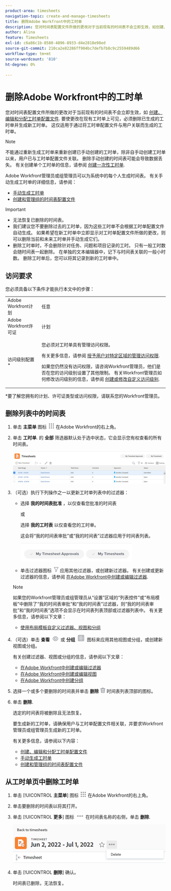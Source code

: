 ```yaml
---
product-area: timesheets
navigation-topic: create-and-manage-timesheets
title: 删除Adobe Workfront中的工时单
description: 您对时间表配置文件所做的更改对于当前现有的时间表不会立即生效，如创建、编辑和分配时间表配置文件中所述。 要使更改在现有工时单上可见，必须删除已生成的工时单并生成新工时单。 这仅适用于通过将工时单配置文件与用户关联而生成的工时单。
author: Alina
feature: Timesheets
exl-id: c6a86c1b-8580-4896-8933-d4e2818e98ed
source-git-commit: 210ca2e82286ff904bc7defb7b8c9c2559489d66
workflow-type: tm+mt
source-wordcount: '810'
ht-degree: 0%

---
```


# 删除Adobe Workfront中的工时单

您对时间表配置文件所做的更改对于当前现有的时间表不会立即生效，如 [创建、编辑和分配工时单配置文件](../../timesheets/create-and-manage-timesheets/create-timesheet-profiles.md). 要使更改在现有工时单上可见，必须删除已生成的工时单并生成新工时单。 这仅适用于通过将工时单配置文件与用户关联而生成的工时单。

>[!NOTE]
>
>不能通过重新生成工时单来重新创建已手动创建的工时单，除非自手动创建工时单以来，用户已与工时单配置文件关联。 删除手动创建的时间表可能会导致数据丢失。 有关创建单个工时单的信息，请参阅 [创建一次性工时单](../../timesheets/create-and-manage-timesheets/create-tmshts.md).

Adobe Workfront管理员或组管理员可以为系统中的每个人生成时间表。 有关手动生成工时单的详细信息，请参阅：

* [手动生成工时单](../../timesheets/create-and-manage-timesheets/manually-generate-timesheets.md)
* [创建和管理组的时间表配置文件](../../administration-and-setup/manage-groups/work-with-group-objects/create-and-modify-a-groups-timesheet-profiles.md)

>[!IMPORTANT]
>
>* 无法恢复已删除的时间表。
>* 我们建议您不要删除过去的工时单，因为这些工时单不会根据工时单配置文件自动生成。 如果希望在新工时单中立即显示对工时单配置文件所做的更改，则可以删除当前和未来工时单并手动生成它们。
>* 删除工时单时，不会删除针对任务、问题和项目记录的工时。 只有一般工时数会随时间表一起删除。 在单独的文本编辑器中，记下与时间表关联的一般小时数。 删除工时单后，您可以将其记录到新的工时单中。
>


## 访问要求

您必须具备以下条件才能执行本文中的步骤：

<table style="table-layout:auto"> 
 <col> 
 <col> 
 <tbody> 
  <tr> 
   <td role="rowheader">Adobe Workfront计划</td> 
   <td> <p>任意</p> </td> 
  </tr> 
  <tr> 
   <td role="rowheader">Adobe Workfront许可证</td> 
   <td> <p>计划 </p> </td> 
  </tr> 
  <tr> 
   <td role="rowheader">访问级别配置*</td> 
   <td> <p>您必须对工时单具有管理访问权限。 </p> <p>有关更多信息，请参阅 <a href="../../administration-and-setup/add-users/configure-and-grant-access/grant-users-admin-access-certain-areas.md" class="MCXref xref">授予用户对特定区域的管理访问权限</a>.</p> <p>如果您仍然没有访问权限，请咨询Workfront管理员，他们是否在您的访问级别设置了其他限制。 有关Workfront管理员如何修改访问级别的信息，请参阅 <a href="../../administration-and-setup/add-users/configure-and-grant-access/create-modify-access-levels.md" class="MCXref xref">创建或修改自定义访问级别</a>.</p> </td> 
  </tr> 
 </tbody> 
</table>

*要了解您拥有的计划、许可证类型或访问权限，请联系您的Workfront管理员。

## 删除列表中的时间表

1. 单击 **主菜单** 图标 ![](assets/main-menu-icon.png) 在Adobe Workfront的右上角。

1. 单击 **工时单**. 的 **全部** 筛选器默认处于选中状态，它会显示您有权查看的所有时间表。

   ![](assets/timesheet-list-one-timesheet-selected-nwe-350x70.png)

1. （可选）执行下列操作之一以更新工时单列表中的过滤器：

   * 选择 **我的时间表批准** ，以仅查看您批准的时间表

      或

      选择 **我的工时表** 以仅查看您的工时单。

      这会将“我的时间表审批”或“我的时间表”过滤器应用于时间表列表。

      ![](assets/my-timesheet-approvals-my-timesheets-pills-on-timesheets-list-nwe-350x58.png)

   * 单击过滤器图标 ![](assets/filter-nwepng.png) 应用其他过滤器，或创建新过滤器。 有关创建或更新过滤器的信息，请参阅 [在Adobe Workfront中创建或编辑过滤器](../../reports-and-dashboards/reports/reporting-elements/create-filters.md).
   >[!NOTE]
   如果您的Workfront管理员或组管理员从“设置”区域的“列表控件”或“布局模板”中删除了“我的时间表审批”和“我的时间表”过滤器，则“我的时间表审批”和“我的时间表”选项不会显示在时间表列表顶部或过滤器列表中。 有关更多信息，请参阅以下文章：
   * [使用布局模板自定义过滤器、视图和分组](../../administration-and-setup/customize-workfront/use-layout-templates/customize-fvg-list-controls-layout-template.md)


1. （可选）单击 **查看** ![](assets/view-icon.png) 或 **分组** ![](assets/grouping.png) 图标来应用其他视图或分组，或创建新视图或分组。

   有关创建过滤器、视图或分组的信息，请参阅以下文章：

   * [在Adobe Workfront中创建或编辑过滤器](../../reports-and-dashboards/reports/reporting-elements/create-filters.md)
   * [在Adobe Workfront中创建或编辑视图](../../reports-and-dashboards/reports/reporting-elements/create-edit-views.md)
   * [在Adobe Workfront中创建分组](../../reports-and-dashboards/reports/reporting-elements/create-groupings.md)

1. 选择一个或多个要删除的时间表并单击 **删除**  ![](assets/delete.png) 时间表列表顶部的图标。

1. 单击 **删除**.

   选定的时间表将被删除且无法恢复。

   要生成新的工时单，请确保用户与工时单配置文件相关联，并要求Workfront管理员或组管理员生成新的工时单。

   有关更多信息，请参阅以下内容：

   * [创建、编辑和分配工时单配置文件](../../timesheets/create-and-manage-timesheets/create-timesheet-profiles.md)
   * [手动生成工时单](../../timesheets/create-and-manage-timesheets/manually-generate-timesheets.md)
   * [创建和管理组的时间表配置文件](../../administration-and-setup/manage-groups/work-with-group-objects/create-and-modify-a-groups-timesheet-profiles.md)

## 从工时单页中删除工时单

1. 单击 [!UICONTROL **主菜单**] 图标 ![](assets/main-menu-icon.png) 在Adobe Workfront的右上角。
1. 单击要删除的时间表以将其打开。
1. 单击 [!UICONTROL **更多**] 图标 ![](assets/more-icon.png) 在时间表名称的右侧，单击 **删除**.

   ![从工时单页中删除工时单](assets/delete-timesheet-from-timesheet-page.png)
1. 单击 [!UICONTROL **删除**] 确认。

   时间表已删除，无法恢复。
